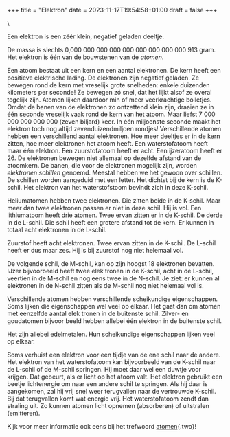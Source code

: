 +++
title = "Elektron"
date = 2023-11-17T19:54:58+01:00
draft = false
+++

\

Een elektron is een zéér klein, negatief geladen deeltje.

De massa is slechts 0,000 000 000 000 000 000 000 000 000 913 gram. Het
elektron is één van de bouwstenen van de *atomen*.

Een atoom bestaat uit een kern en een aantal elektronen. De kern heeft
een positieve elektrische lading. De elektronen zijn negatief geladen.
Ze bewegen rond de kern met vreselijk grote snelheden: enkele duizenden
kilometers per seconde! Ze bewegen zó snel, dat het lijkt alsof ze
overal tegelijk zijn. Atomen lijken daardoor min of meer veerkrachtige
bolletjes. Omdat de banen van de elektronen zo ontzettend klein zijn,
draaien ze in één seconde vreselijk vaak rond de kern van het atoom.
Maar liefst 7 000 000 000 000 000 (zeven biljard) keer. In één
miljoenste seconde maakt het elektron toch nog altijd
zevenduizendmiljoen rondjes! Verschillende atomen hebben een
verschillend aantal elektronen. Hoe meer deeltjes er in de kern zitten,
hoe meer elektronen het atoom heeft. Een waterstofatoom heeft maar één
elektron. Een zuurstofatoom heeft er acht. Een ijzeratoom heeft er 26.
De elektronen bewegen niet allemaal op dezelfde afstand van de
atoomkern. De banen, die voor de elektronen mogelijk zijn, worden
*elektronen schillen* genoemd. Meestal hebben we het gewoon over
schillen. De schillen worden aangeduid met een letter. Het dichtst bij
de kern is de K-schil. Het elektron van het waterstofstoom bevindt zich
in deze K-schil.

Heliumatomen hebben twee elektronen. Die zitten beide in de K-schil.
Maar meer dan twee elektronen passen er niet in deze schil. Hij is vol.
Een lithiumatoom heeft drie atomen. Twee ervan zitten er in de K-schil.
De derde in de L-schil. Die schil heeft een grotere afstand tot de kern.
Er kunnen in totaal acht elektronen in de L-schil.

Zuurstof heeft acht elektronen. Twee ervan zitten in de K-schil. De
L-schil heeft er dus maar zes. Hij is bij zuurstof nog niet helemaal
vol.

De volgende schil, de M-schil, kan op zijn hoogst 18 elektronen
bevatten. IJzer bijvoorbeeld heeft twee elek tronen in de K-schil, acht
in de L-schil, veertien in de M-schil en nog eens twee in de N-schil. Je
ziet: er kunnen al elektronen in de N-schil zitten als de M-schil nog
niet helemaal vol is.

Verschillende atomen hebben verschillende scheikundige eigenschappen.
Soms lijken die eigenschappen wel veel op elkaar. Het gaat dan om atomen
met eenzelfde aantal elek tronen in de buitenste schil. Zilver- en
goudatomen bijvoor beeld hebben allebei één elektron in de buitenste
schil.

Het zijn allebei edelmetalen. Hun scheikundige eigenschappen lijken veel
op elkaar.

Soms verhuist een elektron voor een tijdje van de ene schil naar de
andere. Het elektron van het waterstofatoom kan bijvoorbeeld van de
K-schil naar de L-schil of de M-schil springen. Hij moet daar wel een
duwtje voor krijgen. Dat gebeurt, als er licht op het atoom valt. Het
elektron gebruikt een beetje lichtenergie om naar een andere schil te
springen. Als hij daar is aangekomen, zal hij vrij snel weer terugvallen
naar de vertrouwde K-schil. Bij dat terugvallen komt wat energie vrij.
Het waterstofatoom zendt dan straling uit. Zo kunnen atomen licht
opnemen (absorberen) of uitstralen (emitteren).

Kijk voor meer informatie ook eens bij het trefwoord
[atomen](atomen.html){.two}!
